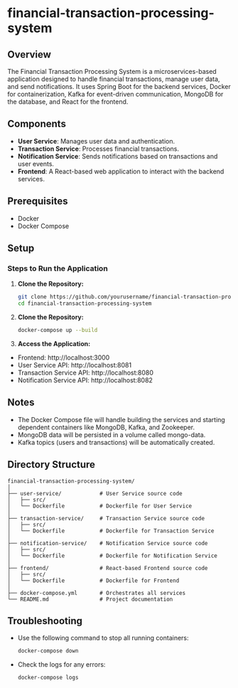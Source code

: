 # financial-transaction-processing-system

## Overview
The Financial Transaction Processing System is a microservices-based application designed to handle financial transactions, manage user data, and send notifications. It uses Spring Boot for the backend services, Docker for containerization, Kafka for event-driven communication, MongoDB for the database, and React for the frontend.

## Components
- **User Service**: Manages user data and authentication.
- **Transaction Service**: Processes financial transactions.
- **Notification Service**: Sends notifications based on transactions and user events.
- **Frontend**: A React-based web application to interact with the backend services.

## Prerequisites
- Docker
- Docker Compose

## Setup

### Steps to Run the Application

1. **Clone the Repository:**
   ```bash
   git clone https://github.com/yourusername/financial-transaction-processing-system.git
   cd financial-transaction-processing-system

2. **Clone the Repository:**
   ```bash
   docker-compose up --build

3. **Access the Application:**
- Frontend: http://localhost:3000
- User Service API: http://localhost:8081
- Transaction Service API: http://localhost:8080
- Notification Service API: http://localhost:8082

## Notes

- The Docker Compose file will handle building the services and starting dependent containers like MongoDB, Kafka, and Zookeeper.
- MongoDB data will be persisted in a volume called mongo-data.
- Kafka topics (users and transactions) will be automatically created.

## Directory Structure
   ```text
   financial-transaction-processing-system/
   │
   ├── user-service/            # User Service source code
   │   ├── src/
   │   └── Dockerfile           # Dockerfile for User Service
   │
   ├── transaction-service/     # Transaction Service source code
   │   ├── src/
   │   └── Dockerfile           # Dockerfile for Transaction Service
   │
   ├── notification-service/    # Notification Service source code
   │   ├── src/
   │   └── Dockerfile           # Dockerfile for Notification Service
   │
   ├── frontend/                # React-based Frontend source code
   │   ├── src/
   │   └── Dockerfile           # Dockerfile for Frontend
   │
   ├── docker-compose.yml       # Orchestrates all services
   └── README.md                # Project documentation
   ```

## Troubleshooting

- Use the following command to stop all running containers:
   ```bash
   docker-compose down

- Check the logs for any errors:
   ```bash
   docker-compose logs



